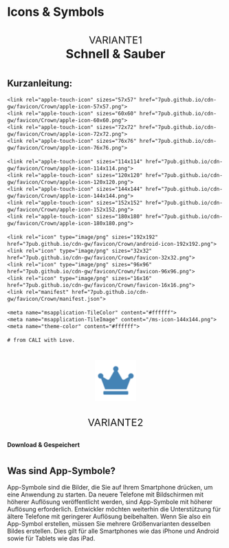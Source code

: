 # Icons & Symbols
##

<p style="font-size:2em" align="center"><small>VARIANTE1</small><br>
<strong>Schnell & Sauber</strong></p>


#
## Kurzanleitung:
 

```Code
<link rel="apple-touch-icon" sizes="57x57" href="7pub.github.io/cdn-gw/favicon/Crown/apple-icon-57x57.png">
<link rel="apple-touch-icon" sizes="60x60" href="7pub.github.io/cdn-gw/favicon/Crown/apple-icon-60x60.png">
<link rel="apple-touch-icon" sizes="72x72" href="7pub.github.io/cdn-gw/favicon/Crown/apple-icon-72x72.png">
<link rel="apple-touch-icon" sizes="76x76" href="7pub.github.io/cdn-gw/favicon/Crown/apple-icon-76x76.png">

<link rel="apple-touch-icon" sizes="114x114" href="7pub.github.io/cdn-gw/favicon/Crown/apple-icon-114x114.png">
<link rel="apple-touch-icon" sizes="120x120" href="7pub.github.io/cdn-gw/favicon/Crown/apple-icon-120x120.png">
<link rel="apple-touch-icon" sizes="144x144" href="7pub.github.io/cdn-gw/favicon/Crown/apple-icon-144x144.png">
<link rel="apple-touch-icon" sizes="152x152" href="7pub.github.io/cdn-gw/favicon/Crown/apple-icon-152x152.png">
<link rel="apple-touch-icon" sizes="180x180" href="7pub.github.io/cdn-gw/favicon/Crown/apple-icon-180x180.png">

<link rel="icon" type="image/png" sizes="192x192"  href="7pub.github.io/cdn-gw/favicon/Crown/android-icon-192x192.png">
<link rel="icon" type="image/png" sizes="32x32" href="7pub.github.io/cdn-gw/favicon/Crown/favicon-32x32.png">
<link rel="icon" type="image/png" sizes="96x96" href="7pub.github.io/cdn-gw/favicon/Crown/favicon-96x96.png">
<link rel="icon" type="image/png" sizes="16x16" href="7pub.github.io/cdn-gw/favicon/Crown/favicon-16x16.png">
<link rel="manifest" href="7pub.github.io/cdn-gw/favicon/Crown/manifest.json">

<meta name="msapplication-TileColor" content="#ffffff">
<meta name="msapplication-TileImage" content="/ms-icon-144x144.png">
<meta name="theme-color" content="#ffffff">

# from CALI with Love.

```
#
<p align="center">
<a style="display:none" href="favicon-16x16.png" target="_blank">
<img src="favicon-16x16.png" alt="favicon-16x16" title="favicon-16x16" /></a>
<a style="display:none" href="favicon-32x32.png" target="_blank">
<img src="favicon-32x32.png" alt="favicon-32x32" title="favicon-32x32" /></a>
<a style="display:none" href="android-icon-48x48.png" target="_blank">
<img src="android-icon-48x48.png" alt="android-icon-48x48" title="android-icon-48x48" /></a>
<a style="display:none" href="ms-icon-70x70.png" target="_blank">
<img src="ms-icon-70x70.png" alt="ms-icon-70x70" title="ms-icon-70x70" /></a>
<a style="display:unset" href="favicon-96x96.png" target="_blank">
<img src="favicon-96x96.png" alt="favicon-96x96" title="favicon-96x96" /></a>
<a style="display:none" href="ms-icon-70x70.png" target="_blank">
<img src="ms-icon-70x70.png" alt="ms-icon-70x70" title="ms-icon-70x70" /></a>
<a style="display:none" href="android-icon-48x48.png" target="_blank">
<img src="android-icon-48x48.png" alt="android-icon-48x48" title="android-icon-48x48" /></a>
<a style="display:none" href="favicon-32x32.png" target="_blank">
<img src="favicon-32x32.png" alt="favicon-32x32" title="favicon-32x32" /></a>
<a style="display:none" href="favicon-16x16.png" target="_blank">
<img src="favicon-16x16.png" alt="favicon-16x16" title="favicon-16x16" /></a>
</p>
<p style="font-size:2em" align="center"><small>VARIANTE2</small><br>

<strong>Download & Gespeichert</strong></p>

#
## Was sind App-Symbole?
App-Symbole sind die Bilder, die Sie auf Ihrem Smartphone drücken, um eine Anwendung zu starten. Da neuere Telefone mit Bildschirmen mit höherer Auflösung veröffentlicht werden, sind App-Symbole mit höherer Auflösung erforderlich. Entwickler möchten weiterhin die Unterstützung für ältere Telefone mit geringerer Auflösung beibehalten. Wenn Sie also ein App-Symbol erstellen, müssen Sie mehrere Größenvarianten desselben Bildes erstellen. Dies gilt für alle Smartphones wie das iPhone und Android sowie für Tablets wie das iPad.

#
